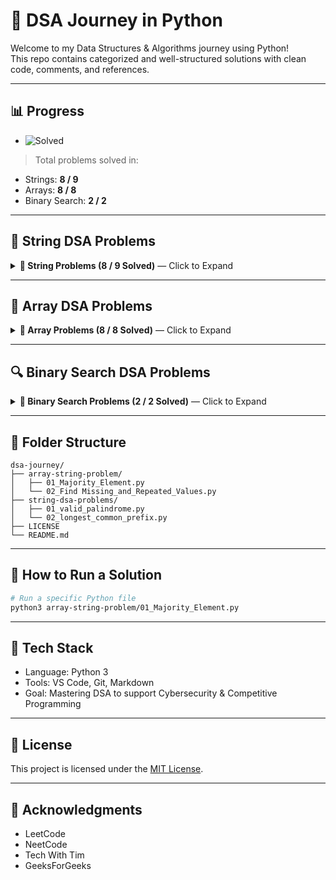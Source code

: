 # 🧠 DSA Journey in Python

Welcome to my Data Structures & Algorithms journey using Python!  
This repo contains categorized and well-structured solutions with clean code, comments, and references.

---

## 📊 Progress
+ ![Solved](https://img.shields.io/badge/Solved-16%20%2F%2017-blueviolet)

> Total problems solved in:
- Strings: **8 / 9**
- Arrays: **8 / 8**
- Binary Search: **2 / 2**


---

## 🧵 String DSA Problems

<details>
<summary><strong>📂 String Problems (8 / 9 Solved)</strong> — Click to Expand</summary>

| No. | Problem Title                       | Difficulty | Solution Link                                                                                  | 📘 Description                                                                 |
|-----|-------------------------------------|------------|------------------------------------------------------------------------------------------------|--------------------------------------------------------------------------------|
| 1   | Valid Palindrome                    | Easy       | [01_valid_palindrome.py](string-dsa-problems/01_valid_palindrome.py)                          | [Link](https://leetcode.com/problems/valid-palindrome/description/)           |
| 2   | Longest Common Prefix               | Easy       | [02_longest_common_prefix.py](string-dsa-problems/02_longest_common_prefix.py)                | [Link](https://leetcode.com/problems/longest-common-prefix/description/)      |
| 3   | Valid Anagram                       | Easy       | [03_Valid_Anagram.py](string-dsa-problems/03_Valid_Anagram.py)                                | [Link](https://leetcode.com/problems/valid-anagram/description/)              |
| 4   | Reverse Words in a String           | Medium     | [04_Reverse_Words_in_a_String.py](string-dsa-problems/04_Reverse_Words_in_a_String.py)        | [Link](https://leetcode.com/problems/reverse-words-in-a-string/description/)  |
| 5   | Remove All Occurrences of a Substring | Medium   | [05_Remove All Occurrences_of_a_Substring.py](string-dsa-problems/05_Remove%20All%20Occurrences_of_a_Substring.py) | [Link](https://leetcode.com/problems/remove-all-occurrences-of-a-substring/description/) |
| 6   | Permutation in String               | Medium     | [06_Permutation_in_String.py](string-dsa-problems/06_Permutation_in_String.py)                | [Link](https://leetcode.com/problems/permutation-in-string/description/)      |
| 7   | String Compression                  | Medium     | [07_String_Compression.py](string-dsa-problems/07_String_Compression.py)                      | [Link](https://leetcode.com/problems/string-compression/description/)         |
| 8   | Group Anagrams                      | Medium     | [08_Group_Anagrams.py](string-dsa-problems/08_Group_Anagrams.py)                              | [Link](https://leetcode.com/problems/group-anagrams/description/)             |

</details>


---

## 🧮 Array DSA Problems

<details>
<summary><strong>📂 Array Problems (8 / 8 Solved)</strong> — Click to Expand</summary>

| No. | Problem Title                     | Difficulty | Solution Link                                                                                          | 📘 Description                                                                 |
|-----|-----------------------------------|------------|--------------------------------------------------------------------------------------------------------|--------------------------------------------------------------------------------|
| 1   | Majority Element                  | Easy       | [01_Majority_Element.py](array-string-problem/01_Majority_Element.py)                                 | [Link](https://leetcode.com/problems/majority-element/description/)           |
| 2   | Find Missing and Repeated Values | Easy       | [02_Find Missing_and_Repeated_Values.py](array-string-problem/02_Find%20Missing_and_Repeated_Values.py) | [Link](https://leetcode.com/problems/find-missing-and-repeated-values/description/) |
| 3   | Merge Sorted Array               | Easy       | [03_Merge_Sorted_Array.py](array-string-problem/03_Merge_Sorted_Array.py)                             | [Link](https://leetcode.com/problems/merge-sorted-array/description/)         |
| 4   | Single Number                    | Easy       | [04_Single_Number.py](array-string-problem/04_Single_Number.py)                                       | [Link](https://leetcode.com/problems/single-number/description/)              |
| 5   | Best Time to Buy and Sell Stock        | Easy       | [05_Best_Time_to_Buy_and_Sell_Stock.py](array-string-problem/05_Best_Time_to_Buy_and_Sell_Stock.py)           | [Link](https://leetcode.com/problems/best-time-to-buy-and-sell-stock/description/) |
| 6   | Maximum Subarray                       | Medium     | [06_Maximum_Subarray.py](array-string-problem/06_Maximum_Subarray.py)                                         | [Link](https://leetcode.com/problems/maximum-subarray/description/)
| 7   | Pow(x, n)                              | Medium     | [07_Pow(x, n).py](array-string-problem/07_Pow(x,%20n).py)                                     | [Link](https://leetcode.com/problems/powx-n/description/)                     |
| 8   | Sort Colors                            | Medium     | [08_Sort_Colors.py](array-string-problem/08_Sort_Colors.py)                                   | [Link](https://leetcode.com/problems/sort-colors/description/)                |

</details>

---

## 🔍 Binary Search DSA Problems

<details>
<summary><strong>📂 Binary Search Problems (2 / 2 Solved)</strong> — Click to Expand</summary>

| No. | Problem Title                        | Difficulty | Solution Link                                                                                         | 📘 Description                                                                 |
|-----|--------------------------------------|------------|-------------------------------------------------------------------------------------------------------|--------------------------------------------------------------------------------|
| 1   | Peak Index in a Mountain Array       | Medium     | [01_Peak_Index_in_a_Mountain_Array.py](BINARY-SEARCH/01_Peak%20Index_in_a_Mountain_Array.py)           | [Link](https://leetcode.com/problems/peak-index-in-a-mountain-array/description/) |
| 2   | Search in Rotated Sorted Array       | Medium     | [02_Search_in_Rotated_Sorted_Array.py](BINARY-SEARCH/02_Search_in_Rotated_Sorted_Array.py)             | [Link](https://leetcode.com/problems/search-in-rotated-sorted-array/description/) |

</details>


---

## 📁 Folder Structure

```
dsa-journey/
├── array-string-problem/
│   ├── 01_Majority_Element.py
│   └── 02_Find Missing_and_Repeated_Values.py
├── string-dsa-problems/
│   ├── 01_valid_palindrome.py
│   └── 02_longest_common_prefix.py
├── LICENSE
└── README.md
```

---

## 🚀 How to Run a Solution

```bash
# Run a specific Python file
python3 array-string-problem/01_Majority_Element.py
```

---

## 🧠 Tech Stack

- Language: Python 3
- Tools: VS Code, Git, Markdown
- Goal: Mastering DSA to support Cybersecurity & Competitive Programming

---

## 📌 License

This project is licensed under the [MIT License](LICENSE).

---

## 🙏 Acknowledgments

- LeetCode
- NeetCode
- Tech With Tim
- GeeksForGeeks
